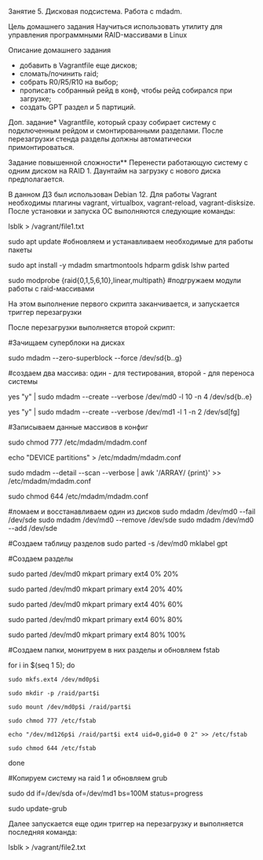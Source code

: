 Занятие 5. Дисковая подсистема. Работа с mdadm.

Цель домашнего задания
Научиться использовать утилиту для управления программными RAID-массивами в Linux

Описание домашнего задания
- добавить в Vagrantfile еще дисков;
- сломать/починить raid;
- собрать R0/R5/R10 на выбор;
- прописать собранный рейд в конф, чтобы рейд собирался при загрузке;
- создать GPT раздел и 5 партиций.

Доп. задание*
Vagrantfile, который сразу собирает систему с подключенным рейдом и смонтированными разделами. После перезагрузки стенда разделы должны автоматически примонтироваться.

Задание повышенной сложности**
Перенести работающую систему с одним диском на RAID 1. Даунтайм на загрузку с нового диска предполагается.

В данном ДЗ был использован Debian 12.
Для работы Vagrant необходимы плагины vagrant, virtualbox, vagrant-reload, vagrant-disksize.
После установки и запуска ОС выполняются следующие команды:

lsblk > /vagrant/file1.txt

sudo apt update #обновляем и устанавливаем необходимые для работы пакеты

sudo apt install -y mdadm smartmontools hdparm gdisk lshw parted

sudo modprobe {raid{0,1,5,6,10},linear,multipath} #подгружаем модули работы с raid-массивами

На этом выполнение первого скрипта заканчивается, и запускается триггер перезагрузки

После перезагрузки выполняется второй скрипт:

#Зачищаем суперблоки на дисках

sudo mdadm --zero-superblock --force /dev/sd{b..g}

#создаем два массива: один - для тестирования, второй - для переноса системы

yes "y" | sudo mdadm --create --verbose /dev/md0 -l 10 -n 4 /dev/sd{b..e}

yes "y" | sudo mdadm --create --verbose /dev/md1 -l 1 -n 2 /dev/sd[fg]

#Записываем данные массивов в конфиг

sudo chmod 777 /etc/mdadm/mdadm.conf

echo "DEVICE partitions" > /etc/mdadm/mdadm.conf

sudo mdadm --detail --scan --verbose | awk '/ARRAY/ {print}' >> /etc/mdadm/mdadm.conf

sudo chmod 644 /etc/mdadm/mdadm.conf

#ломаем и восстанавливаем один из дисков
sudo mdadm /dev/md0 --fail /dev/sde
sudo mdadm /dev/md0 --remove /dev/sde
sudo mdadm /dev/md0 --add /dev/sde

#Создаем таблицу разделов
sudo parted -s /dev/md0 mklabel gpt

#Создаем разделы

sudo parted /dev/md0 mkpart primary ext4 0% 20%

sudo parted /dev/md0 mkpart primary ext4 20% 40%

sudo parted /dev/md0 mkpart primary ext4 40% 60%

sudo parted /dev/md0 mkpart primary ext4 60% 80%

sudo parted /dev/md0 mkpart primary ext4 80% 100%

#Создаем папки, монитруем в них разделы и обновляем fstab

for i in $(seq 1 5); do

    sudo mkfs.ext4 /dev/md0p$i
    
    sudo mkdir -p /raid/part$i
    
    sudo mount /dev/md0p$i /raid/part$i
    
    sudo chmod 777 /etc/fstab
    
    echo "/dev/md126p$i /raid/part$i ext4 uid=0,gid=0 0 2" >> /etc/fstab
    
    sudo chmod 644 /etc/fstab
    
done

#Копируем систему на raid 1 и обновляем grub

sudo dd if=/dev/sda of=/dev/md1 bs=100M status=progress

sudo update-grub

Далее запускается еще один триггер на перезагрузку и выполняется последняя команда:

lsblk > /vagrant/file2.txt
